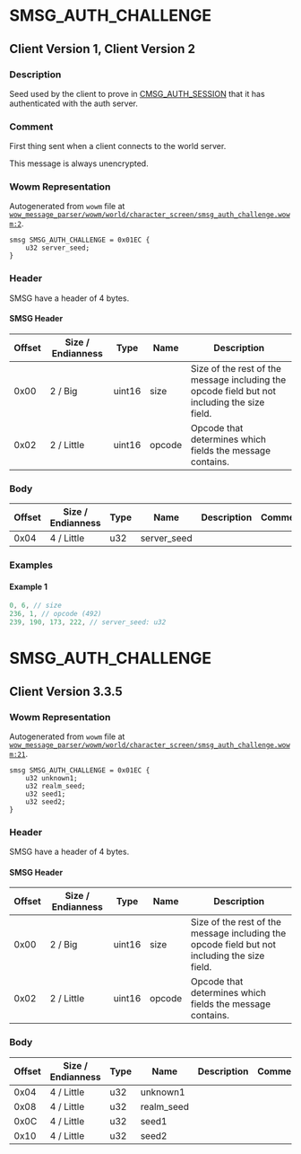 # SMSG_AUTH_CHALLENGE

## Client Version 1, Client Version 2

### Description

Seed used by the client to prove in [CMSG_AUTH_SESSION](./cmsg_auth_session.md) that it has authenticated with the auth server.

### Comment

First thing sent when a client connects to the world server.

This message is always unencrypted.

### Wowm Representation

Autogenerated from `wowm` file at [`wow_message_parser/wowm/world/character_screen/smsg_auth_challenge.wowm:2`](https://github.com/gtker/wow_messages/tree/main/wow_message_parser/wowm/world/character_screen/smsg_auth_challenge.wowm#L2).
```rust,ignore
smsg SMSG_AUTH_CHALLENGE = 0x01EC {
    u32 server_seed;
}
```
### Header

SMSG have a header of 4 bytes.

#### SMSG Header

| Offset | Size / Endianness | Type   | Name   | Description |
| ------ | ----------------- | ------ | ------ | ----------- |
| 0x00   | 2 / Big           | uint16 | size   | Size of the rest of the message including the opcode field but not including the size field.|
| 0x02   | 2 / Little        | uint16 | opcode | Opcode that determines which fields the message contains.|

### Body

| Offset | Size / Endianness | Type | Name | Description | Comment |
| ------ | ----------------- | ---- | ---- | ----------- | ------- |
| 0x04 | 4 / Little | u32 | server_seed |  |  |

### Examples

#### Example 1

```c
0, 6, // size
236, 1, // opcode (492)
239, 190, 173, 222, // server_seed: u32
```
# SMSG_AUTH_CHALLENGE

## Client Version 3.3.5

### Wowm Representation

Autogenerated from `wowm` file at [`wow_message_parser/wowm/world/character_screen/smsg_auth_challenge.wowm:21`](https://github.com/gtker/wow_messages/tree/main/wow_message_parser/wowm/world/character_screen/smsg_auth_challenge.wowm#L21).
```rust,ignore
smsg SMSG_AUTH_CHALLENGE = 0x01EC {
    u32 unknown1;
    u32 realm_seed;
    u32 seed1;
    u32 seed2;
}
```
### Header

SMSG have a header of 4 bytes.

#### SMSG Header

| Offset | Size / Endianness | Type   | Name   | Description |
| ------ | ----------------- | ------ | ------ | ----------- |
| 0x00   | 2 / Big           | uint16 | size   | Size of the rest of the message including the opcode field but not including the size field.|
| 0x02   | 2 / Little        | uint16 | opcode | Opcode that determines which fields the message contains.|

### Body

| Offset | Size / Endianness | Type | Name | Description | Comment |
| ------ | ----------------- | ---- | ---- | ----------- | ------- |
| 0x04 | 4 / Little | u32 | unknown1 |  |  |
| 0x08 | 4 / Little | u32 | realm_seed |  |  |
| 0x0C | 4 / Little | u32 | seed1 |  |  |
| 0x10 | 4 / Little | u32 | seed2 |  |  |

